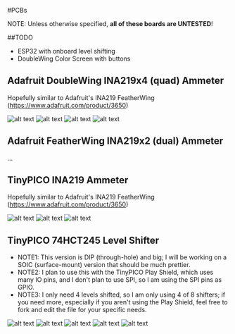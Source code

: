 #PCBs

NOTE: Unless otherwise specified, **all of these boards are UNTESTED**!

##TODO
* ESP32 with onboard level shifting
* DoubleWing Color Screen with buttons

## Adafruit DoubleWing INA219x4 (quad) Ammeter
Hopefully similar to Adafruit's INA219 FeatherWing (https://www.adafruit.com/product/3650)

![alt text](./Adafruit/INA219x4%20FeatherWing_top.png "INA291x4 Top")
![alt text](./Adafruit/INA219x4%20FeatherWing_bottom.png "INA291x4 Bottom")
![alt text](./Adafruit/INA219x4%20FeatherWing_top2.png "INA291x4 Top")
![alt text](./Adafruit/INA219x4%20FeatherWing_bottom2.png "INA291x4 Bottom")

## Adafruit FeatherWing INA219x2 (dual) Ammeter
...

## TinyPICO INA219 Ammeter
Hopefully similar to Adafruit's INA219 FeatherWing (https://www.adafruit.com/product/3650)

![alt text](./TinyPICO/Shield_INA219.png "INA291 v1")
![alt text](./TinyPICO/Shield_INA219_top.png "INA291 v1 Top")
![alt text](./TinyPICO/Shield_INA219_bottom.png "INA291 v1 Bottom")

## TinyPICO 74HCT245 Level Shifter
* NOTE1: This version is DIP (through-hole) and big; I will be working on a SOIC (surface-mount) version that should be much prettier.
* NOTE2: I plan to use this with the TinyPICO Play Shield, which uses many IO pins, and I don't plan to use SPI, so I am using the SPI pins as GPIO.
* NOTE3: I only need 4 levels shifted, so I am only using 4 of 8 shifters; if you need more, especially if you aren't using the Play Shield, feel free to fork and edit the file for your specific needs.

![alt text](./TinyPICO/Shield_LevelShifter_DIP_3D.png "74HCT245 Level Shifter 3D")
![alt text](./TinyPICO/Shield_LevelShifter_DIP_top.png "74HCT245 Level Shifter Top")
![alt text](./TinyPICO/Shield_LevelShifter_DIP_bottom.png "74HCT245 Level Shifter Bottom")
![alt text](./TinyPICO/Shield_LevelShifter_DIP_top2.png "74HCT245 Level Shifter Top")
![alt text](./TinyPICO/Shield_LevelShifter_DIP_bottom2.png "74HCT245 Level Shifter Bottom")
